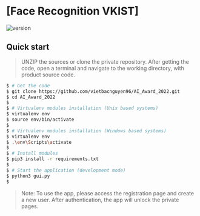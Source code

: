 # [Face Recognition VKIST] 

 ![version](https://img.shields.io/badge/version-1.0.1-blue.svg) 
 
 ## Quick start

> UNZIP the sources or clone the private repository. After getting the code, open a terminal and navigate to the working directory, with product source code.

```bash
$ # Get the code
$ git clone https://github.com/vietbacnguyen96/AI_Award_2022.git
$ cd AI_Award_2022
$
$ # Virtualenv modules installation (Unix based systems)
$ virtualenv env
$ source env/bin/activate
$
$ # Virtualenv modules installation (Windows based systems)
$ virtualenv env
$ .\env\Scripts\activate
$
$ # Install modules
$ pip3 install -r requirements.txt
$
$ # Start the application (development mode)
$ python3 gui.py
$
```

> Note: To use the app, please access the registration page and create a new user. After authentication, the app will unlock the private pages.